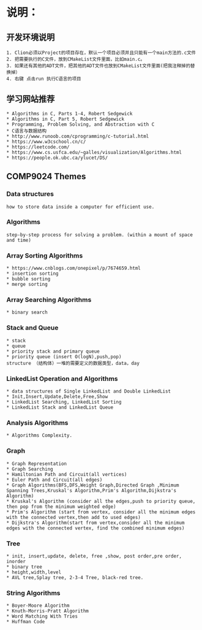 # 说明：

## 开发环境说明
    1. Clion必须以Project的项目存在，默认一个项目必须并且只能有一个main方法的.c文件
    2. 把需要执行的C文件，放到CMakeList文件里面，比如main.c。
    3. 如果还有其他的ADT文件，把其他的ADT文件也放到CMakeList文件里面(把我注释掉的替换掉）
    4. 右键 点击run 执行C语言的项目
    
## 学习网站推荐
    * Algorithms in C, Parts 1-4, Robert Sedgewick
    * Algorithms in C, Part 5, Robert Sedgewick
    * Programming, Problem Solving, and Abstraction with C
    * C语言与数据结构
    * http://www.runoob.com/cprogramming/c-tutorial.html
    * https://www.w3cschool.cn/c/
    * https://leetcode.com/
    * https://www.cs.usfca.edu/~galles/visualization/Algorithms.html
    * https://people.ok.ubc.ca/ylucet/DS/

## COMP9024 Themes
### Data structures
	
	how to store data inside a computer for efficient use.
	
### Algorithms
	step-by-step process for solving a problem. (within a mount of space and time)

### Array Sorting Algorithms
    * https://www.cnblogs.com/onepixel/p/7674659.html
    * insertion sorting
    * bubble sorting
    * merge sorting

### Array Searching Algorithms
    * binary search

### Stack and Queue
    * stack
    * queue
    * priority stack and primary queue
    * priority queue (insert O(logN),push,pop)
    structure （结构体）一堆的需要定义的数据类型，data，day
    
### LinkedList Operation and Algorithms
    * data structures of Single LinkedList and Double LinkedList
    * Init,Insert,Update,Delete,Free,Show
    * LinkedList Searching, LinkedList Sorting
    * LinkedList Stack and LinkedList Queue

### Analysis Algorithms
    * Algorithms Complexity.

### Graph
    * Graph Representation
    * Graph Searching
    * Hamiltonian Path and Circuit(all vertices) 
    * Euler Path and Circuit(all edges)        
    * Graph Algorithms(BFS,DFS,Weight Graph,Directed Graph ,Minimum Spanning Trees,Kruskal's Algorithm,Prim's Algorithm,Dijkstra's Algorithm)
    * Kruskal's Algorithm (consider all the edges,push to priority queue, then pop from the minimum weighted edge)
    * Prim's Algorithm (start from vertex, consider all the minimum edges with the connected vertex,then add to used edges)
    * Dijkstra's Algorithm(start from vertex,consider all the minimum edges with the connected vertex, find the combined minimum edges)

### Tree
    * init, insert,update, delete, free ,show, post order,pre order, inorder
    * binary tree
    * height,width,level
    * AVL tree,Splay tree, 2-3-4 Tree, black-red tree.

### String Algorithms
    * Boyer-Moore Algorithm
    * Knuth-Morris-Pratt Algorithm
    * Word Matching With Tries
    * Huffman Code


